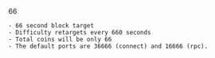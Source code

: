 66 

	- 66 second block target
	- Difficulty retargets every 660 seconds
	- Total coins will be only 66
	- The default ports are 36666 (connect) and 16666 (rpc).